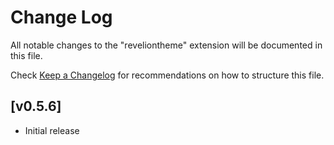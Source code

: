 # Change Log

All notable changes to the "reveliontheme" extension will be documented in this file.

Check [Keep a Changelog](http://keepachangelog.com/) for recommendations on how to structure this file.

## [v0.5.6]

- Initial release
